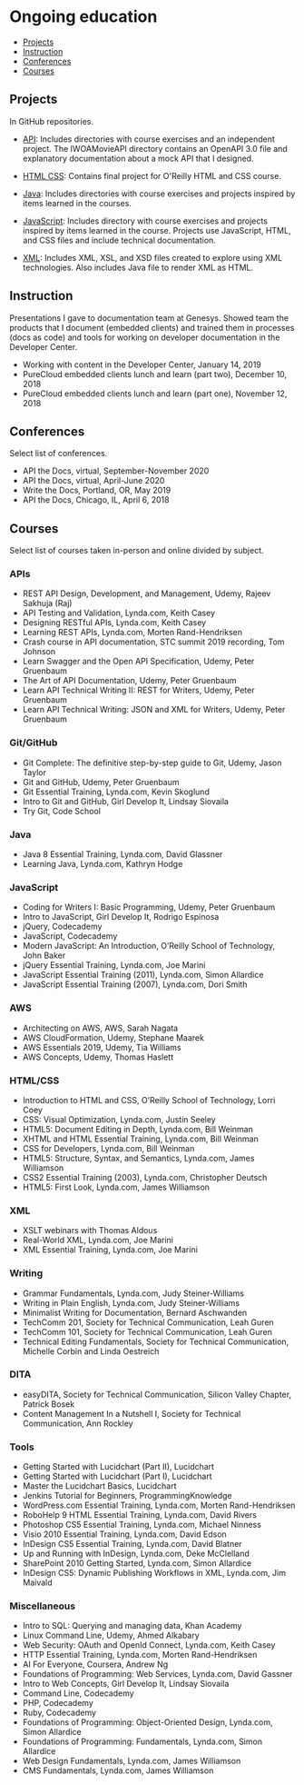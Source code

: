 # Ongoing education

* [Projects](#projects)
* [Instruction](#instruction)
* [Conferences](#conferences)
* [Courses](#courses)

## Projects

In GitHub repositories.

* [API](https://github.com/amylmiller7/API): Includes directories with course exercises and an independent project. The IWOAMovieAPI directory contains an OpenAPI 3.0 file and explanatory documentation about a mock API that I designed.
  
* [HTML CSS](https://github.com/amylmiller7/HTML_CSS): Contains final project for O'Reilly HTML and CSS course.
  
* [Java](https://github.com/amylmiller7/Java): Includes directories with course exercises and projects inspired by items learned in the courses.
  
* [JavaScript](https://github.com/amylmiller7/JavaScript): Includes directory with course exercises and projects inspired by items learned in the course. Projects use JavaScript, HTML, and CSS files and include technical documentation.
  
* [XML](https://github.com/amylmiller7/XML): Includes XML, XSL, and XSD files created to explore using XML technologies. Also includes Java file to render XML as HTML.

## Instruction

Presentations I gave to documentation team at Genesys. Showed team the products that I document (embedded clients) and trained them in processes (docs as code) and tools for working on developer documentation in the Developer Center.

* Working with content in the Developer Center, January 14, 2019
* PureCloud embedded clients lunch and learn (part two), December 10, 2018
* PureCloud embedded clients lunch and learn (part one), November 12, 2018

## Conferences

Select list of conferences.

* API the Docs, virtual, September-November 2020
* API the Docs, virtual, April-June 2020
* Write the Docs, Portland, OR, May 2019
* API the Docs, Chicago, IL, April 6, 2018

## Courses

Select list of courses taken in-person and online divided by subject.

### APIs

* REST API Design, Development, and Management, Udemy, Rajeev Sakhuja (Raj)
* API Testing and Validation, Lynda.com, Keith Casey
* Designing RESTful APIs, Lynda.com, Keith Casey
* Learning REST APIs, Lynda.com, Morten Rand-Hendriksen
* Crash course in API documentation, STC summit 2019 recording, Tom Johnson
* Learn Swagger and the Open API Specification, Udemy, Peter Gruenbaum
* The Art of API Documentation, Udemy, Peter Gruenbaum
* Learn API Technical Writing II: REST for Writers, Udemy, Peter Gruenbaum
* Learn API Technical Writing: JSON and XML for Writers, Udemy, Peter Gruenbaum

### Git/GitHub

* Git Complete: The definitive step-by-step guide to Git, Udemy, Jason Taylor
* Git and GitHub, Udemy, Peter Gruenbaum
* Git Essential Training, Lynda.com, Kevin Skoglund
* Intro to Git and GitHub, Girl Develop It, Lindsay Siovaila
* Try Git, Code School

### Java

* Java 8 Essential Training, Lynda.com, David Glassner
* Learning Java, Lynda.com, Kathryn Hodge

### JavaScript

* Coding for Writers I: Basic Programming, Udemy, Peter Gruenbaum
* Intro to JavaScript, Girl Develop It, Rodrigo Espinosa
* jQuery, Codecademy
* JavaScript, Codecademy
* Modern JavaScript: An Introduction, O’Reilly School of Technology, John Baker
* jQuery Essential Training, Lynda.com, Joe Marini
* JavaScript Essential Training (2011), Lynda.com, Simon Allardice
* JavaScript Essential Training (2007), Lynda.com, Dori Smith

### AWS

* Architecting on AWS, AWS, Sarah Nagata
* AWS CloudFormation, Udemy, Stephane Maarek
* AWS Essentials 2019, Udemy, Tia Williams
* AWS Concepts, Udemy, Thomas Haslett

### HTML/CSS

* Introduction to HTML and CSS, O’Reilly School of Technology, Lorri Coey
* CSS: Visual Optimization, Lynda.com, Justin Seeley
* HTML5: Document Editing in Depth, Lynda.com, Bill Weinman
* XHTML and HTML Essential Training, Lynda.com, Bill Weinman
* CSS for Developers, Lynda.com, Bill Weinman
* HTML5: Structure, Syntax, and Semantics, Lynda.com, James Williamson
* CSS2 Essential Training (2003), Lynda.com, Christopher Deutsch
* HTML5: First Look, Lynda.com, James Williamson

### XML

* XSLT webinars with Thomas Aldous
* Real-World XML, Lynda.com, Joe Marini
* XML Essential Training, Lynda.com, Joe Marini

### Writing

* Grammar Fundamentals, Lynda.com, Judy Steiner-Williams
* Writing in Plain English, Lynda.com, Judy Steiner-Williams
* Minimalist Writing for Documentation, Bernard Aschwanden
* TechComm 201, Society for Technical Communication, Leah Guren
* TechComm 101, Society for Technical Communication, Leah Guren
* Technical Editing Fundamentals, Society for Technical Communication, Michelle Corbin and Linda Oestreich

### DITA

* easyDITA, Society for Technical Communication, Silicon Valley Chapter, Patrick Bosek
* Content Management In a Nutshell I, Society for Technical Communication, Ann Rockley

### Tools

* Getting Started with Lucidchart (Part II), Lucidchart
* Getting Started with Lucidchart (Part I), Lucidchart
* Master the Lucidchart Basics, Lucidchart
* Jenkins Tutorial for Beginners, ProgrammingKnowledge
* WordPress.com Essential Training, Lynda.com, Morten Rand-Hendriksen
* RoboHelp 9 HTML Essential Training, Lynda.com, David Rivers
* Photoshop CS5 Essential Training, Lynda.com, Michael Ninness
* Visio 2010 Essential Training, Lynda.com, David Edson
* InDesign CS5 Essential Training, Lynda.com, David Blatner
* Up and Running with InDesign, Lynda.com, Deke McClelland
* SharePoint 2010 Getting Started, Lynda.com, Simon Allardice
* InDesign CS5: Dynamic Publishing Workflows in XML, Lynda.com, Jim Maivald

### Miscellaneous

* Intro to SQL: Querying and managing data, Khan Academy
* Linux Command Line, Udemy, Ahmed Alkabary
* Web Security: OAuth and OpenId Connect, Lynda.com, Keith Casey
* HTTP Essential Training, Lynda.com, Morten Rand-Hendriksen
* AI For Everyone, Coursera, Andrew Ng
* Foundations of Programming: Web Services, Lynda.com, David Gassner
* Intro to Web Concepts, Girl Develop It, Lindsay Siovaila
* Command Line, Codecademy
* PHP, Codecademy
* Ruby, Codecademy
* Foundations of Programming: Object-Oriented Design, Lynda.com, Simon Allardice
* Foundations of Programming: Fundamentals, Lynda.com, Simon Allardice
* Web Design Fundamentals, Lynda.com, James Williamson
* CMS Fundamentals, Lynda.com, James Williamson